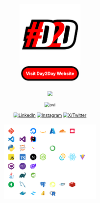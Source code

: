 <head>
  <link rel="icon" href="assets/logo_sqr.png" />
</head>

<div align="center">
    <img src="assets/logo_sqr.png" width="200px" alt="ovi" />
</div>
<div align="center">
<a href="https://day2dayja.com" 
   style="padding: 10px; background-color: red; border-radius: 25px; text-decoration: none; font-weight: 800; border: 5px solid black; color: white; display: inline-block;">
   Visit Day2Day Website
</a>

</div>

<br/>
<br/>

<div align="center">
    <img src="http://estruyf-github.azurewebsites.net/api/VisitorHit?user=mrday2day&countColorcountColor&countColor=%237B1E7B"/>
</div>

<br/>

<div align="center">
<img src="https://github-readme-stats.vercel.app/api/top-langs?username=MrDay2Day&show_icons=true&locale=en&layout=compact&theme=chartreuse-dark" alt="ovi" />

</div>

<br/>

<div align="center">
    <div>
        <a href="https://www.linkedin.com/in/dwight-thorpe-ja/" target="_blank"><img src="https://img.shields.io/badge/LinkedIn-%230077B5.svg?&style=flat-square&logo=linkedin&logoColor=white" alt="LinkedIn"></a>
        <a href="https://www.instagram.com/day2dayja/" target="_blank"><img src="https://img.shields.io/badge/Instagram-%23E4405F.svg?&style=flat-square&logo=instagram&logoColor=white" alt="Instagram"></a>
        <a href="https://twitter.com/day2dayja" target="_blank">
        <img src="https://img.shields.io/badge/X-%231DA1F2.svg?&style=flat-square&logo=Twitter&logoColor=white" alt="X/Twitter">
        </a>
    </div>
</div>

<br/>

<div align="center">
        <img src="assets/tech.png" width="300px" style="margin: 5px;" alt="ovi" />
    <!-- <div style="max-width: 500px;">
        <img src="assets/logo_sqr.png" width="50px" style="margin: 5px;" alt="ovi" />
        <img src="assets/logo_sqr.png" width="50px" style="margin: 5px;" alt="ovi" />
        <img src="assets/logo_sqr.png" width="50px" style="margin: 5px;" alt="ovi" />
        <img src="assets/logo_sqr.png" width="50px" style="margin: 5px;" alt="ovi" />
        <img src="assets/logo_sqr.png" width="50px" style="margin: 5px;" alt="ovi" />
        <img src="assets/logo_sqr.png" width="50px" style="margin: 5px;" alt="ovi" />
        <img src="assets/logo_sqr.png" width="50px" style="margin: 5px;" alt="ovi" />
        <img src="assets/logo_sqr.png" width="50px" style="margin: 5px;" alt="ovi" />
        <img src="assets/logo_sqr.png" width="50px" style="margin: 5px;" alt="ovi" />
        <img src="assets/logo_sqr.png" width="50px" style="margin: 5px;" alt="ovi" />
        <img src="assets/logo_sqr.png" width="50px" style="margin: 5px;" alt="ovi" />
        <img src="assets/logo_sqr.png" width="50px" style="margin: 5px;" alt="ovi" />
        <img src="assets/logo_sqr.png" width="50px" style="margin: 5px;" alt="ovi" />
        <img src="assets/logo_sqr.png" width="50px" style="margin: 5px;" alt="ovi" />
        <img src="assets/logo_sqr.png" width="50px" style="margin: 5px;" alt="ovi" />
    </div> -->
</div>
